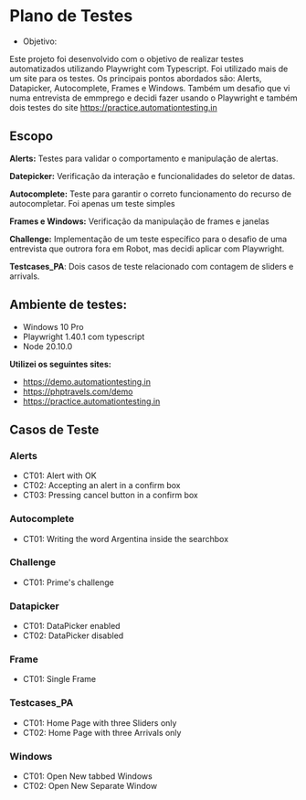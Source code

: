 # Plano de Testes
- Objetivo:

Este projeto foi desenvolvido com o objetivo de realizar testes automatizados utilizando Playwright com Typescript. Foi utilizado mais de um site para os testes. Os principais pontos abordados são: 
Alerts, Datapicker, Autocomplete, Frames e Windows. Também um desafio que vi numa entrevista de emmprego e decidi fazer usando o Playwright e também dois testes do site https://practice.automationtesting.in

## Escopo
<b>Alerts:</b> Testes para validar o comportamento e manipulação de alertas.

<b>Datepicker:</b> Verificação da interação e funcionalidades do seletor de datas.

<b>Autocomplete:</b> Teste para garantir o correto funcionamento do recurso de autocompletar. Foi apenas um teste simples

<b>Frames e Windows:</b> Verificação da manipulação de frames e janelas 

<b>Challenge:</b> Implementação de um teste específico para o desafio de uma entrevista que outrora fora em Robot, mas decidi aplicar com Playwright.

<b>Testcases_PA</b>: Dois casos de teste relacionado com contagem de sliders e arrivals.

## Ambiente de testes:
- Windows      10 Pro
- Playwright  1.40.1 com typescript
- Node        20.10.0
  
<b>Utilizei os seguintes sites:</b>

- https://demo.automationtesting.in
- https://phptravels.com/demo
- https://practice.automationtesting.in

## Casos de Teste

### Alerts
  - CT01: Alert with OK
  - CT02: Accepting an alert in a confirm box
  - CT03: Pressing cancel button in a confirm box
 
### Autocomplete
 - CT01: Writing the word Argentina inside the searchbox

### Challenge
- CT01: Prime's challenge

### Datapicker
- CT01: DataPicker enabled
- CT02: DataPicker disabled

### Frame
- CT01: Single Frame

### Testcases_PA
- CT01: Home Page with three Sliders only
- CT02: Home Page with three Arrivals only

### Windows
- CT01: Open New tabbed Windows
- CT02: Open New Separate Window



